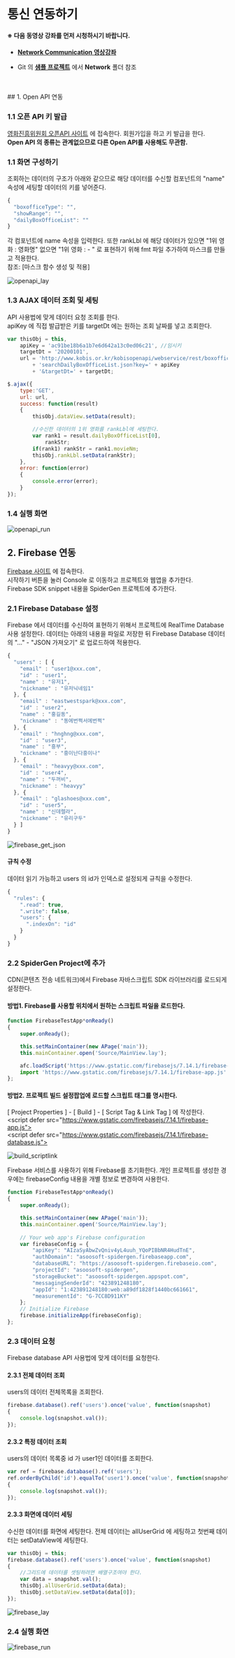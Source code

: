 <!-- Firebase 사용 샘플
ajax 통신
name 세팅하는 방법(코딩, UI)
fmt 파일 생성, mask 설정
AView.setData 호출, 특정데이터를 가공하여 컴포넌트에 setData
 -->

# 통신 연동하기

#### ※ 다음 동영상 강좌를 먼저 시청하시기 바랍니다.

* <a href="https://wikidocs.net/94578" target="_blank"><strong>Network Communication 영상강좌</strong></a> 

* Git 의 <a href="https://github.com/asoosoft/spidergen-samples" target="_blank"><strong>샘플 프로젝트</strong></a> 에서 <strong>Network</strong> 폴더 참조
<br>
<br>
## 1. Open API 연동

### 1.1 오픈 API 키 발급

<a href="http://www.kobis.or.kr/kobisopenapi/homepg/main/main.do" target="_blank">영화진흥위원회 오픈API 사이트</a> 에 접속한다. 회원가입을 하고 키 발급을 한다.
<br/>**Open API 의 종류는 관계없으므로 다른 Open API를 사용해도 무관함.**

### 1.1 화면 구성하기

조회하는 데이터의 구조가 아래와 같으므로 해당 데이터를 수신할 컴포넌트의 "name" 속성에 세팅할 데이터의 키를 넣어준다.
```js
{
  "boxofficeType": "",
  "showRange": "",
  "dailyBoxOfficeList": ""
}
 ```

각 컴포넌트에 name 속성을 입력한다. 또한 rankLbl 에 해당 데이터가 있으면 "1위 영화 : 영화명" 없으면 "1위 영화 : - " 로 표현하기 위해 fmt 파일 추가하여 마스크를 만들고 적용한다.
<br />참조: [마스크 함수 생성 및 적용]

![openapi_lay](./image/openapi_lay.png)



### 1.3 AJAX 데이터 조회 및 세팅

API 사용법에 맞게 데이터 요청 조회를 한다.
<br/>apiKey 에 직접 발급받은 키를 targetDt 에는 원하는 조회 날짜를 넣고 조회한다.

```js
var thisObj = this,
    apiKey = 'ac91be18b6a1b7e6d642a13c0ed06c21', //임시키
    targetDt = '20200101',
    url = 'http://www.kobis.or.kr/kobisopenapi/webservice/rest/boxoffice/'
        + 'searchDailyBoxOfficeList.json?key=' + apiKey
        + '&targetDt=' + targetDt;

$.ajax({
    type:'GET',
    url: url,
    success: function(result)
    {
        thisObj.dataView.setData(result);

        //수신한 데이터의 1위 영화를 rankLbl에 세팅한다.
        var rank1 = result.dailyBoxOfficeList[0],
            rankStr;
        if(rank1) rankStr = rank1.movieNm;
        thisObj.rankLbl.setData(rankStr);
    },
    error: function(error)
    {
        console.error(error);
    }
});

```

### 1.4 실행 화면

![openapi_run](./image/openapi_run.png)


## 2. Firebase 연동

<a href="https://firebase.google.com/" target="_blank">Firebase 사이트</a> 에 접속한다. <br/>시작하기 버튼을 눌러 Console 로 이동하고 프로젝트와 웹앱을 추가한다. <br/>
Firebase SDK snippet 내용을 SpiderGen 프로젝트에 추가한다.

### 2.1 Firebase Database 설정

Firebase 에서 데이터를 수신하여 표현하기 위해서 프로젝트에 RealTime Database 사용 설정한다. 데이터는 아래의 내용을 파일로 저장한 뒤 Firebase Database 데이터의 "..." - "JSON 가져오기" 로 업로드하여 적용한다.

```js
{
  "users" : [ {
    "email" : "user1@xxx.com",
    "id" : "user1",
    "name" : "유저1",
    "nickname" : "유저닉네임1"
  }, {
    "email" : "eastwestspark@xxx.com",
    "id" : "user2",
    "name" : "홍길동",
    "nickname" : "동에번쩍서에번쩍"
  }, {
    "email" : "hnghng@xxx.com",
    "id" : "user3",
    "name" : "흥부",
    "nickname" : "흥이난다흥이나"
  }, {
    "email" : "heavyy@xxx.com",
    "id" : "user4",
    "name" : "두꺼비",
    "nickname" : "heavyy"
  }, {
    "email" : "glashoes@xxx.com",
    "id" : "user5",
    "name" : "신데렐라",
    "nickname" : "유리구두"
  } ]
}
```

![firebase_get_json](./image/firebase_get_json.png)

#### 규칙 수정
데이터 읽기 가능하고 users 의 id가 인덱스로 설정되게 규칙을 수정한다.
```js
{
  "rules": {
    ".read": true,
    ".write": false,
    "users": {
      ".indexOn": "id"
    }
  }
}
```

### 2.2 SpiderGen Project에 추가

CDN(콘텐츠 전송 네트워크)에서 Firebase 자바스크립트 SDK 라이브러리를 로드되게 설정한다.

#### 방법1. Firebase를 사용할 위치에서 원하는 스크립트 파일을 로드한다.

```js
function FirebaseTestApp*onReady()
{
    super.onReady();

    this.setMainContainer(new APage('main'));
    this.mainContainer.open('Source/MainView.lay');

    afc.loadScript('https://www.gstatic.com/firebasejs/7.14.1/firebase-app.js');
    import 'https://www.gstatic.com/firebasejs/7.14.1/firebase-app.js'
};
```

#### 방법2. 프로젝트 빌드 설정팝업에 로드할 스크립트 태그를 명시한다.

[ Project Properties ] - [ Build ] - [ Script Tag & Link Tag ] 에 작성한다.<br/>
\<script defer src="https://www.gstatic.com/firebasejs/7.14.1/firebase-app.js"></script><br/>
\<script defer src="https://www.gstatic.com/firebasejs/7.14.1/firebase-database.js"></script>

![build_scriptlink](./image/build_scriptlink.png)

Firebase 서비스를 사용하기 위해 Firebase를 초기화한다.
개인 프로젝트를 생성한 경우에는 firebaseConfig 내용을 개별 정보로 변경하여 사용한다.

```js
function FirebaseTestApp*onReady()
{
	super.onReady();

	this.setMainContainer(new APage('main'));
	this.mainContainer.open('Source/MainView.lay');
    
	// Your web app's Firebase configuration
	var firebaseConfig = {
		"apiKey": "AIzaSyAbwZvQniv4yL4uuh_YQoPIBbNR4HudTnE",
		"authDomain": "asoosoft-spidergen.firebaseapp.com",
		"databaseURL": "https://asoosoft-spidergen.firebaseio.com",
		"projectId": "asoosoft-spidergen",
		"storageBucket": "asoosoft-spidergen.appspot.com",
		"messagingSenderId": "423891248180",
		"appId": "1:423891248180:web:a89df1828f1440bc661661",
		"measurementId": "G-7CC8D911KY"
	};
	// Initialize Firebase
	firebase.initializeApp(firebaseConfig);
};
```


### 2.3 데이터 요청

Firebase database API 사용법에 맞게 데이터를 요청한다.

#### 2.3.1 전체 데이터 조회

users의 데이터 전체목록을 조회한다.

```js
firebase.database().ref('users').once('value', function(snapshot)
{
    console.log(snapshot.val());
});
```

#### 2.3.2 특정 데이터 조회

users의 데이터 목록중 id 가 user1인 데이터를 조회한다.

```js
var ref = firebase.database().ref('users');
ref.orderByChild('id').equalTo('user1').once('value', function(snapshot)
{
	console.log(snapshot.val());
});
```

#### 2.3.3 화면에 데이터 세팅

수신한 데이터를 화면에 세팅한다. 전체 데이터는 allUserGrid 에 세팅하고 첫번째 데이터는 setDataView에 세팅한다.

```js
var thisObj = this;
firebase.database().ref('users').once('value', function(snapshot)
{
    //그리드에 데이터를 셋팅하려면 배열구조여야 한다.
    var data = snapshot.val();
    thisObj.allUserGrid.setData(data);
    thisObj.setDataView.setData(data[0]);
});
```

![firebase_lay](./image/firebase_lay.png)

### 2.4 실행 화면
![firebase_run](./image/firebase_run.png)

